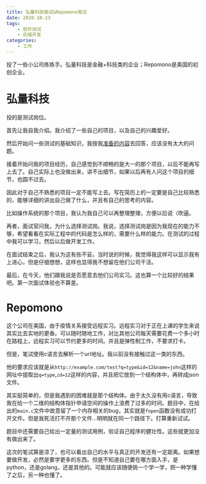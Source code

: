 ```yaml
---
title: 弘量科技面试&Repomono笔试
date: 2020-10-23
tags: 
    - 软件测试
    - 后端开发
categories: 
    - 工作
---
```


投了一些小公司练练手。弘量科技是金融+科技类的企业；Repomono是美国的初创企业。

<!--more-->

# 弘量科技

投的是测试岗位。

首先让我自我介绍。我介绍了一些自己的项目，以及自己的兴趣爱好。

然后开始问一些测试的基础知识，我按我[准备的内容](/hexo/2020/10/20/软件测试面试准备)去回答，应该没有太大的问题。

接着开始问我的项目经历，自己感觉到不顺畅的是大一的那个项目，以后不能再写上去了。自己实际上也没做出来，讲不出细节，如果以后再有人问这个项目的细节，也圆不过去。

因此对于自己不熟悉的项目一定不能写上去。写在简历上的一定要是自己比较熟悉的，能够详细的讲出自己做了什么，并且有自己的思考的内容。

比如操作系统的那个项目，我认为我自己可以再整理整理，方便以后说（吹逼。

再者，面试官问我，为什么选择测试岗。我说，选择测试岗是因为我现在的能力不够，希望看看在实际工程中的代码是怎么样的，需要什么样的能力。在测试的过程中我可以学习，然后以后做开发工作。

在面试结束之后，我认为这有些不妥。当时说的时候，我觉得我这样可以显示我有上进心，但是仔细想想，这样也显得我不想留在他们公司干活。

最后，在今天，他们跟我说是否愿意去他们公司实习。这也算一个比较好的结果吧。第一次面试体验也不算差。



# Repomono

这个公司在美国，由于疫情关系接受远程实习。远程实习对于正在上课的学生来说其实比去实地的更香。可以随时随地工作，对比其他公司每天需要花费一个多小时在路程上，远程实习可以节约更多的时间。并且是弹性制工作，不要求打卡。

但是，笔试使用c语言去解析一个url地址。我以前没有接触过这一类的东西。

他的要求应该就是从`http://example.com/test?q=type&id=12&name=john`这样的网址中提取出`q=type`,`id=12`这样的内容，并且把它放到一个结构体中，再转成json文件。

其实挺简单的，但是我遇到的困难就是那个结构体。由于太久没有用c语言，导致我在给一个二维的结构体指针申请空间的操作上浪费了过多的时间。题目中，在给出的`main.c`文件中故意留了一个内存相关的bug，其实就是`fopen`函数没有成功打开文件。但是我死活打不开那个文件...明明就在同一个路径下。打算重新试试。

题目中还需要自己给出一定量的测试用例，验证自己程序的健壮性。这些就更加没有做出来了。

这次的笔试算是凉了，也可以看出自己的水平与真正的开发还有一定距离。如果想要做开发，必然是要学更多的东西。但是不知道自己要在哪方面入手，是python，还是golang，还是其他的。可能就应该随便挑一个学一学，把一种学懂了之后，另一种也懂了。